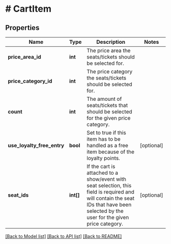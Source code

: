 # # CartItem

## Properties

Name | Type | Description | Notes
------------ | ------------- | ------------- | -------------
**price_area_id** | **int** | The price area the seats/tickets should be selected for. |
**price_category_id** | **int** | The price category the seats/tickets should be selected for. |
**count** | **int** | The amount of seats/tickets that should be selected for the given price category. |
**use_loyalty_free_entry** | **bool** | Set to true if this item has to be handled as a free item because of the loyalty points. | [optional]
**seat_ids** | **int[]** | If the cart is attached to a show/event with seat selection, this field is required and will contain the seat IDs that have been selected by the user for the given price category. | [optional]

[[Back to Model list]](../../README.md#models) [[Back to API list]](../../README.md#endpoints) [[Back to README]](../../README.md)
